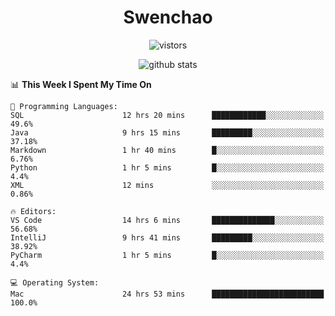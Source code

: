 <h1 align="center">Swenchao</h3>

<p align="center">
  <img src="https://visitor-badge.glitch.me/badge?page_id=Swenchao" alt="vistors" />
</p>

<p align="center">
  <img src="https://github-readme-stats.vercel.app/api?username=Swenchao&count_private=true&show_icons=true&theme=vue-dark&hide_title=true" alt="github stats" />
</p>

<!--START_SECTION:waka-->
📊 **This Week I Spent My Time On** 

```text
💬 Programming Languages: 
SQL                      12 hrs 20 mins      ████████████░░░░░░░░░░░░░   49.6% 
Java                     9 hrs 15 mins       █████████░░░░░░░░░░░░░░░░   37.18% 
Markdown                 1 hr 40 mins        █░░░░░░░░░░░░░░░░░░░░░░░░   6.76% 
Python                   1 hr 5 mins         █░░░░░░░░░░░░░░░░░░░░░░░░   4.4% 
XML                      12 mins             ░░░░░░░░░░░░░░░░░░░░░░░░░   0.86%

🔥 Editors: 
VS Code                  14 hrs 6 mins       ██████████████░░░░░░░░░░░   56.68% 
IntelliJ                 9 hrs 41 mins       █████████░░░░░░░░░░░░░░░░   38.92% 
PyCharm                  1 hr 5 mins         █░░░░░░░░░░░░░░░░░░░░░░░░   4.4%

💻 Operating System: 
Mac                      24 hrs 53 mins      █████████████████████████   100.0%

```


<!--END_SECTION:waka-->
